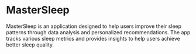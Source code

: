 # MasterSleep
MasterSleep is an application designed to help users improve their sleep patterns through data analysis and personalized recommendations. The app tracks various sleep metrics and provides insights to help users achieve better sleep quality.
